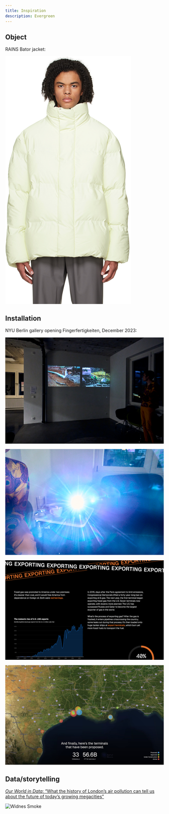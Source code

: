 ```yaml
---
title: Inspiration
description: Evergreen
---
```


## Object

RAINS Bator jacket:

![Rains jacket](../../../assets/inspiration/rains.png)

## Installation

NYU Berlin gallery opening Fingerfertigkeiten, December 2023:

![Opening 1](../../../assets/inspiration/opening_1.jpg)

![Opening 2](../../../assets/inspiration/opening_2.jpg)

![Flareup storytelling screenshot](../../../assets/inspiration/flareup_story.png)

![Flareup map screenshot](../../../assets/inspiration/flareup_map.jpeg)

## Data/storytelling

[_Our World in Data_: “What the history of London’s air pollution can tell us about the future of today’s growing megacities”](https://ourworldindata.org/london-air-pollution)

![Widnes Smoke](https://upload.wikimedia.org/wikipedia/commons/thumb/8/8c/Widnes_Smoke.jpg/800px-Widnes_Smoke.jpg)
